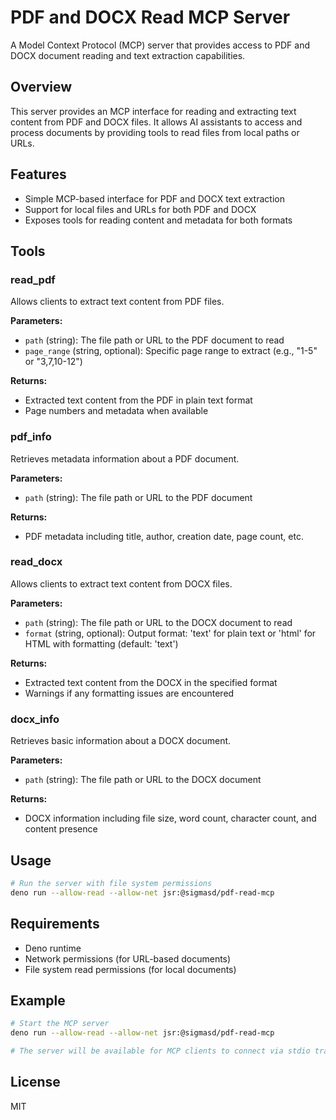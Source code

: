 # PDF and DOCX Read MCP Server

A Model Context Protocol (MCP) server that provides access to PDF and DOCX
document reading and text extraction capabilities.

## Overview

This server provides an MCP interface for reading and extracting text content
from PDF and DOCX files. It allows AI assistants to access and process documents
by providing tools to read files from local paths or URLs.

## Features

- Simple MCP-based interface for PDF and DOCX text extraction
- Support for local files and URLs for both PDF and DOCX
- Exposes tools for reading content and metadata for both formats

## Tools

### read_pdf

Allows clients to extract text content from PDF files.

**Parameters:**

- `path` (string): The file path or URL to the PDF document to read
- `page_range` (string, optional): Specific page range to extract (e.g., "1-5"
  or "3,7,10-12")

**Returns:**

- Extracted text content from the PDF in plain text format
- Page numbers and metadata when available

### pdf_info

Retrieves metadata information about a PDF document.

**Parameters:**

- `path` (string): The file path or URL to the PDF document

**Returns:**

- PDF metadata including title, author, creation date, page count, etc.

### read_docx

Allows clients to extract text content from DOCX files.

**Parameters:**

- `path` (string): The file path or URL to the DOCX document to read
- `format` (string, optional): Output format: 'text' for plain text or 'html'
  for HTML with formatting (default: 'text')

**Returns:**

- Extracted text content from the DOCX in the specified format
- Warnings if any formatting issues are encountered

### docx_info

Retrieves basic information about a DOCX document.

**Parameters:**

- `path` (string): The file path or URL to the DOCX document

**Returns:**

- DOCX information including file size, word count, character count, and content
  presence

## Usage

```bash
# Run the server with file system permissions
deno run --allow-read --allow-net jsr:@sigmasd/pdf-read-mcp
```

## Requirements

- Deno runtime
- Network permissions (for URL-based documents)
- File system read permissions (for local documents)

## Example

```bash
# Start the MCP server
deno run --allow-read --allow-net jsr:@sigmasd/pdf-read-mcp

# The server will be available for MCP clients to connect via stdio transport
```

## License

MIT
